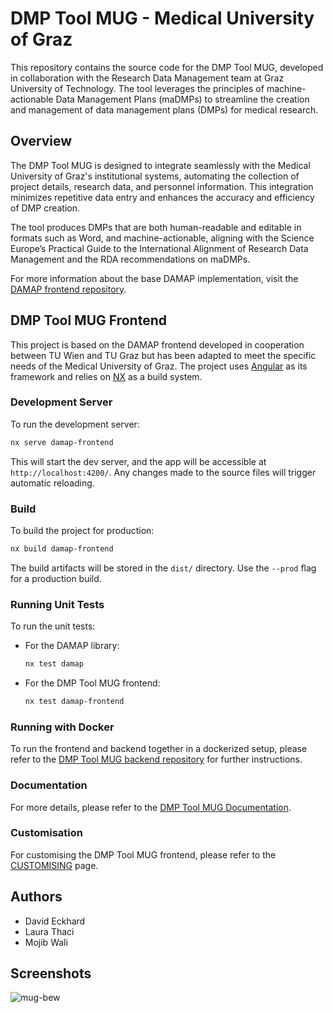 # DMP Tool MUG - Medical University of Graz

This repository contains the source code for the DMP Tool MUG, developed in collaboration with the Research Data Management team at Graz University of Technology. The tool leverages the principles of machine-actionable Data Management Plans (maDMPs) to streamline the creation and management of data management plans (DMPs) for medical research.

## Overview

The DMP Tool MUG is designed to integrate seamlessly with the Medical University of Graz's institutional systems, automating the collection of project details, research data, and personnel information. This integration minimizes repetitive data entry and enhances the accuracy and efficiency of DMP creation.

The tool produces DMPs that are both human-readable and editable in formats such as Word, and machine-actionable, aligning with the Science Europe’s Practical Guide to the International Alignment of Research Data Management and the RDA recommendations on maDMPs.

For more information about the base DAMAP implementation, visit the [DAMAP frontend repository](https://github.com/tuwien-csd/damap-frontend).

## DMP Tool MUG Frontend

This project is based on the DAMAP frontend developed in cooperation between TU Wien and TU Graz but has been adapted to meet the specific needs of the Medical University of Graz. The project uses [Angular](https://angular.io/) as its framework and relies on [NX](https://nx.dev/) as a build system.

### Development Server

To run the development server:

```bash
nx serve damap-frontend
```

This will start the dev server, and the app will be accessible at `http://localhost:4200/`. Any changes made to the source files will trigger automatic reloading.

### Build

To build the project for production:

```bash
nx build damap-frontend
```

The build artifacts will be stored in the `dist/` directory. Use the `--prod` flag for a production build.

### Running Unit Tests

To run the unit tests:

- For the DAMAP library:

  ```bash
  nx test damap
  ```

- For the DMP Tool MUG frontend:

  ```bash
  nx test damap-frontend
  ```

### Running with Docker

To run the frontend and backend together in a dockerized setup, please refer to the [DMP Tool MUG backend repository](https://github.com/sharedRDM/damap-backend) for further instructions.

### Documentation

For more details, please refer to the [DMP Tool MUG Documentation](https://github.com/sharedRDM/dmp-mug-docs).

### Customisation

For customising the DMP Tool MUG frontend, please refer to the [CUSTOMISING](CUSTOMISING.md) page.

## Authors

- David Eckhard
- Laura Thaci
- Mojib Wali

## Screenshots

![mug-bew](https://github.com/user-attachments/assets/855aa8ad-0525-4f72-8647-8ee666a7f433)
